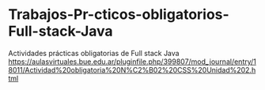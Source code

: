 # Trabajos-Pr-cticos-obligatorios-Full-stack-Java
Actividades prácticas obligatorias de Full stack Java
https://aulasvirtuales.bue.edu.ar/pluginfile.php/399807/mod_journal/entry/18011/Actividad%20obligatoria%20N%C2%B02%20CSS%20Unidad%202.html
